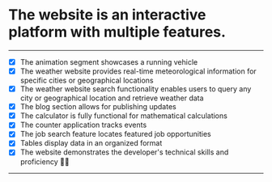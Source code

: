 # The website is an interactive platform with multiple features.
---
- [x] The animation segment showcases a running vehicle
- [x] The weather website provides real-time meteorological information for specific cities or geographical locations
- [x] The weather website search functionality enables users to query any city or geographical location and retrieve weather data
- [x] The blog section allows for publishing updates
- [x] The calculator is fully functional for mathematical calculations
- [x] The counter application tracks events
- [x] The job search feature locates featured job opportunities
- [x] Tables display data in an organized format
- [x] The website demonstrates the developer's technical skills and proficiency 🤏😎
---
